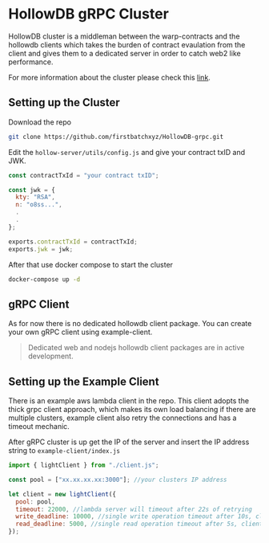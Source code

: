 # HollowDB gRPC Cluster

HollowDB cluster is a middleman between the warp-contracts and the hollowdb clients which takes the burden of contract evaulation from the client and gives them to a dedicated server in order to catch web2 like performance.

For more information about the cluster please check this [link](/docs/cluster.md).

## Setting up the Cluster

Download the repo

```bash
git clone https://github.com/firstbatchxyz/HollowDB-grpc.git
```

Edit the `hollow-server/utils/config.js` and give your contract txID and JWK.

```js
const contractTxId = "your contract txID";

const jwk = {
  kty: "RSA",
  n: "o8ss...",
  .
  .
};

exports.contractTxId = contractTxId;
exports.jwk = jwk;
```

After that use docker compose to start the cluster

```bash
docker-compose up -d
```

## gRPC Client

As for now there is no dedicated hollowdb client package. You can create your own gRPC client using example-client.

> Dedicated web and nodejs hollowdb client packages are in active development.

## Setting up the Example Client

There is an example aws lambda client in the repo. This client adopts the thick grpc client approach, which makes its own load balancing if there are multiple clusters, example client also retry the connections and has a timeout mechanic.

After gRPC cluster is up get the IP of the server and insert the IP address string to `example-client/index.js`

```js
import { lightClient } from "./client.js";

const pool = ["xx.xx.xx.xx:3000"]; //your clusters IP address

let client = new lightClient({
  pool: pool,
  timeout: 22000, //lambda server will timeout after 22s of retrying
  write_deadline: 10000, //single write operation timeout after 10s, client retries another cluster
  read_deadline: 5000, //single read operation timeout after 5s, client retries another cluster
});
```
